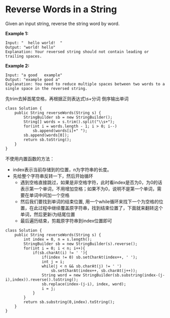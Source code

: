 # Reverse Words in a String

Given an input string, reverse the string word by word.

**Example 1:**
```
Input: "  hello world!  "
Output: "world! hello"
Explanation: Your reversed string should not contain leading or trailing spaces.
```
**Example 2:**
```
Input: "a good   example"
Output: "example good a"
Explanation: You need to reduce multiple spaces between two words to a single space in the reversed string.
```

先trim去掉首尾空格，再根据正则表达式\\s+分词
倒序输出单词
```
class Solution {
    public String reverseWords(String s) {
        StringBuilder sb = new StringBuilder();
        String[] words = s.trim().split("\\s+");
        for(int i = words.length - 1; i > 0; i--)
            sb.append(words[i]+" ");
        sb.append(words[0]);
        return sb.toString();
    }
}
```

不使用内置函数的方法：

* index表示当前存储到的位置，n为字符串的长度。
* 先给整个字符串反转一下，然后开始循环
  * 遇到空格直接跳过，如果是非空格字符，此时看index是否为0，为0的话表示第一个单词，不用增加空格；如果不为0，说明不是第一个单词，需要在单词中间加一个空格
  * 然后我们要找到单词的结束位置, 用一个while循环来找下一个为空格的位置，在此过程中继续覆盖原字符串，找到结束位置了，下面就来翻转这个单词，然后更新i为结尾位置
  * 最后遍历结束，剪裁原字符串到index位置即可
```
class Solution {
    public String reverseWords(String s) {
        int index = 0, n = s.length();
        StringBuilder sb = new StringBuilder(s).reverse();
        for(int i = 0; i < n; i++){
            if(sb.charAt(i) != ' '){
                if(index != 0) sb.setCharAt(index++, ' ');
                int j = i;
                while(j < n && sb.charAt(j) != ' ')
                    sb.setCharAt(index++, sb.charAt(j++));
                String word = new StringBuilder(sb.substring(index-(j-i),index)).reverse().toString();
                sb.replace(index-(j-i), index, word);
                i = j;
            }
        }
        return sb.substring(0,index).toString();
    }
}
```
